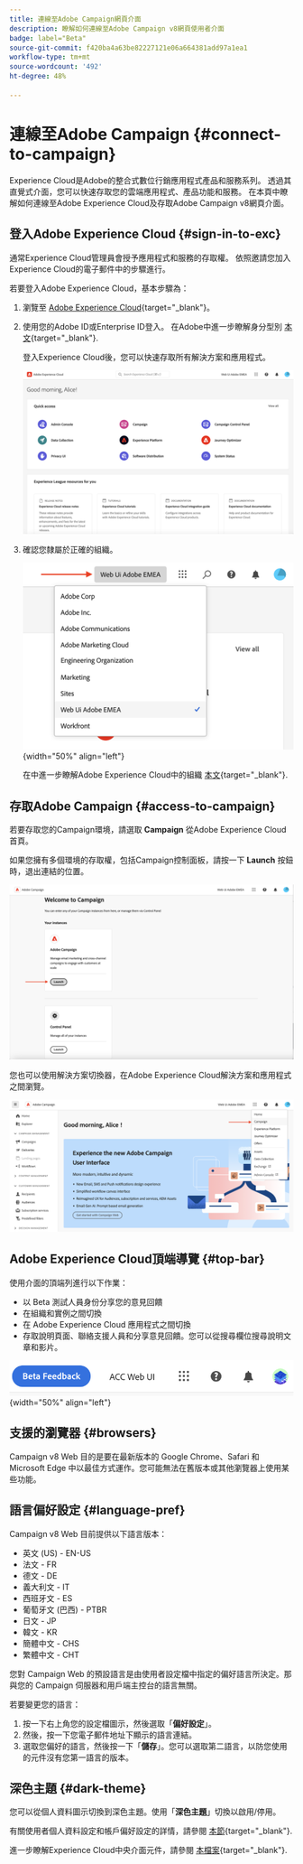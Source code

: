```yaml
---
title: 連線至Adobe Campaign網頁介面
description: 瞭解如何連線至Adobe Campaign v8網頁使用者介面
badge: label="Beta"
source-git-commit: f420ba4a63be82227121e06a664381add97a1ea1
workflow-type: tm+mt
source-wordcount: '492'
ht-degree: 48%

---
```


# 連線至Adobe Campaign {#connect-to-campaign}

Experience Cloud是Adobe的整合式數位行銷應用程式產品和服務系列。 透過其直覺式介面，您可以快速存取您的雲端應用程式、產品功能和服務。 在本頁中瞭解如何連線至Adobe Experience Cloud及存取Adobe Campaign v8網頁介面。

## 登入Adobe Experience Cloud {#sign-in-to-exc}

通常Experience Cloud管理員會授予應用程式和服務的存取權。 依照邀請您加入Experience Cloud的電子郵件中的步驟進行。

若要登入Adobe Experience Cloud，基本步驟為：

1. 瀏覽至 [Adobe Experience Cloud](https://experience.adobe.com/){target="_blank"}。

1. 使用您的Adobe ID或Enterprise ID登入。 在Adobe中進一步瞭解身分型別 [本文](https://helpx.adobe.com/enterprise/using/identity.html){target="_blank"}.

   登入Experience Cloud後，您可以快速存取所有解決方案和應用程式。

   ![](assets/exc-home.png)

1. 確認您隸屬於正確的組織。

   ![](assets/exc-orgs.png){width="50%" align="left"}

   在中進一步瞭解Adobe Experience Cloud中的組織 [本文](https://experienceleague.adobe.com/docs/core-services/interface/administration/organizations.html?lang=zh-Hant){target="_blank"}.


## 存取Adobe Campaign {#access-to-campaign}

若要存取您的Campaign環境，請選取 **Campaign** 從Adobe Experience Cloud首頁。

如果您擁有多個環境的存取權，包括Campaign控制面板，請按一下 **Launch** 按鈕時，退出連結的位置。

![](assets/launch-campaign.png)

您也可以使用解決方案切換器，在Adobe Experience Cloud解決方案和應用程式之間瀏覽。

![](assets/solution-switcher.png)

## Adobe Experience Cloud頂端導覽 {#top-bar}

使用介面的頂端列進行以下作業：

* 以 Beta 測試人員身份分享您的意見回饋
* 在組織和實例之間切換
* 在 Adobe Experience Cloud 應用程式之間切換
* 存取說明頁面、聯絡支援人員和分享意見回饋。您可以從搜尋欄位搜尋說明文章和影片。

![](assets/unified-shell.png){width="50%" align="left"}

## 支援的瀏覽器 {#browsers}

Campaign v8 Web 目的是要在最新版本的 Google Chrome、Safari 和 Microsoft Edge 中以最佳方式運作。您可能無法在舊版本或其他瀏覽器上使用某些功能。

## 語言偏好設定 {#language-pref}

Campaign v8 Web 目前提供以下語言版本：

* 英文 (US) - EN-US
* 法文 - FR
* 德文 - DE
* 義大利文 - IT
* 西班牙文 - ES
* 葡萄牙文 (巴西) - PTBR
* 日文 - JP
* 韓文 - KR
* 簡體中文 - CHS
* 繁體中文 - CHT


您對 Campaign Web 的預設語言是由使用者設定檔中指定的偏好語言所決定。那與您的 Campaign 伺服器和用戶端主控台的語言無關。

若要變更您的語言：

1. 按一下右上角您的設定檔圖示，然後選取「**偏好設定**」。
1. 然後，按一下您電子郵件地址下顯示的語言連結。
1. 選取您偏好的語言，然後按一下「**儲存**」。您可以選取第二語言，以防您使用的元件沒有您第一語言的版本。

## 深色主題 {#dark-theme}

您可以從個人資料圖示切換到深色主題。使用「**深色主題**」切換以啟用/停用。

有關使用者個人資料設定和帳戶偏好設定的詳情，請參閱 [本節](https://experienceleague.adobe.com/docs/core-services/interface/experience-cloud.html#preferences){target="_blank"}.

進一步瞭解Experience Cloud中央介面元件，請參閱 [本檔案](https://experienceleague.adobe.com/docs/core-services/interface/experience-cloud.html){target="_blank"}.


